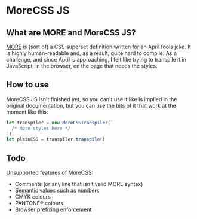 # MoreCSS JS

## What are MORE and MoreCSS JS?

[MORE](http://morecss.org) is (sort of) a CSS superset definition written for an
April fools joke. It is highly human-readable and, as a result, quite hard to
compile. As a challenge, and since April is approaching, I felt like trying to
transpile it in JavaScript, in the browser, on the page that needs the styles.

## How to use

MoreCSS JS isn't finished yet, so you can't use it like is implied in the original
documentation, but you can use the bits of it that work at the moment like this:
```javascript
let transpiler = new MoreCSSTranspiler(`
  /* More styles here */
`)
let plainCSS = transpiler.transpile()
```

## Todo

Unsupported features of MoreCSS:
 - Comments (or any line that isn't valid MORE syntax)
 - Semantic values such as numbers
 - CMYK colours
 - PANTONE® colours
 - Browser prefixing enforcement
